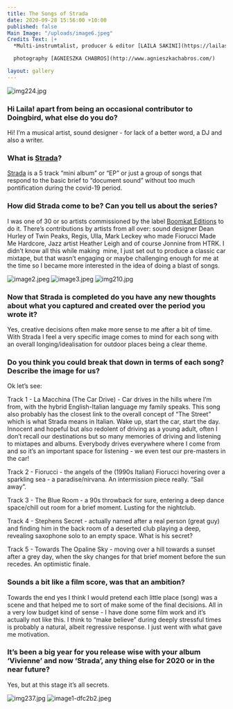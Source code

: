 ```yaml
---
title: The Songs of Strada
date: 2020-09-28 15:56:00 +10:00
published: false
Main Image: "/uploads/image6.jpeg"
Credits Text: |+
  *Multi-instrumtalist, producer & editor [LAILA SAKINI](https://lailasakini.bandcamp.com/) talks to Doingbird's Editor [ABBY BENNETT](https://www.instagram.com/bennett_abby/) about the songs that make up her latest body of work, [STRADA](https://boomkat.com/products/strada-0fa52538-7a7d-4dfa-b58b-6f895d437a5a).*

  photography [AGNIESZKA CHABROS](http://www.agnieszkachabros.com/)

layout: gallery
---
```


![img224.jpg](/uploads/img224.jpg)


### Hi Laila! apart from being an occasional contributor to Doingbird, what else do you do?

Hi! I’m a musical artist, sound designer - for lack of a better word, a DJ and also a writer. 

### What is [Strada](https://boomkat.com/products/strada-0fa52538-7a7d-4dfa-b58b-6f895d437a5a)? 

[Strada](https://boomkat.com/products/strada-0fa52538-7a7d-4dfa-b58b-6f895d437a5a) is a 5 track “mini album” or “EP” or just a group of songs that respond to the basic brief to “document sound” without too much pontification during the covid-19 period. 

### How did Strada come to be? Can you tell us about the series? 

I was one of 30 or so artists commissioned by the label [Boomkat Editions](https://boomkat.com/labels/boomkat-editions-documenting-sound) to do it. There’s contributions by artists from all over: sound designer Dean Hurley of Twin Peaks, Regis, Ulla, Mark Leckey who made Fiorucci Made Me Hardcore, Jazz artist Heather Leigh and of course Jonnine from HTRK. I didn’t know all this while making  mine, I just set out to produce a classic car mixtape, but that wasn’t engaging or maybe challenging enough for me at the time so I became more interested in the idea of doing a blast of songs. 

![image2.jpeg](/uploads/image2.jpeg)
![image3.jpeg](/uploads/image3.jpeg)
![img210.jpg](/uploads/img210.jpg)

### Now that Strada is completed do you have any new thoughts about what you captured and created over the period you wrote it?

Yes, creative decisions often make more sense to me after a bit of time. With Strada I feel a very specific image comes to mind for each song with an overall longing/idealisation for outdoor places being a clear theme.

### Do you think you could break that down in terms of each song? Describe the image for us?

Ok let’s see: 

Track 1 - La Macchina (The Car Drive) - Car drives in the hills where I’m from, with the hybrid English-Italian language my family speaks. This song also probably has the closest link to the overall concept of “The Street” which is what Strada means in Italian. Wake up, start the car, start the day. Innocent and hopeful but also redolent of driving as a young adult, often I don’t recall our destinations but so many memories of driving and listening to mixtapes and albums. Everybody drives everywhere where I come from and so it’s an important space for listening - we even test our pre-masters in the car!

Track 2 - Fiorucci - the angels of the (1990s Italian) Fiorucci hovering over a sparkling sea - a paradise/nirvana. An intermission piece really. “Sail away”. 

Track 3 - The Blue Room - a 90s throwback for sure, entering a deep dance space/chill out room for a brief moment. Lusting for the nightclub. 

Track 4 - Stephens Secret - actually named after a real person (great guy) and finding him in the back room of a deserted club playing a deep, revealing saxophone solo to an empty space. What is his secret?

Track 5 - Towards The Opaline Sky - moving over a hill towards a sunset after a grey day, when the sky changes for that brief moment before the sun recedes. An optimistic finale.

### Sounds a bit like a film score, was that an ambition?

Towards the end yes I think I would pretend each little place (song) was a scene and that helped me to sort of make some of the final decisions. All in a very low budget kind of sense - I have done some film work and it’s actually not like this. I think to “make believe” during deeply stressful times is probably a natural, albeit regressive response. I just went with what gave me motivation. 


### It’s been a big year for you release wise with your album ‘Vivienne’ and now ‘Strada’, any thing else for 2020 or in the near future?

Yes, but at this stage it’s all secrets.

![img237.jpg](/uploads/img237.jpg)
![image1-dfc2b2.jpeg](/uploads/image1-dfc2b2.jpeg)


